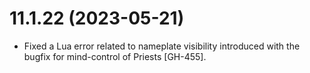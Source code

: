 # 11.1.22 (2023-05-21)

* Fixed a Lua error related to nameplate visibility introduced with the bugfix for mind-control of Priests [GH-455].
